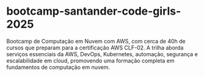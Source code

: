 # bootcamp-santander-code-girls-2025
Bootcamp de Computação em Nuvem com AWS, com cerca de 40h de cursos que preparam para a certificação AWS CLF-02. A trilha aborda serviços essenciais da AWS, DevOps, Kubernetes, automação, segurança e escalabilidade em cloud, promovendo uma formação completa em fundamentos de computação em nuvem.
